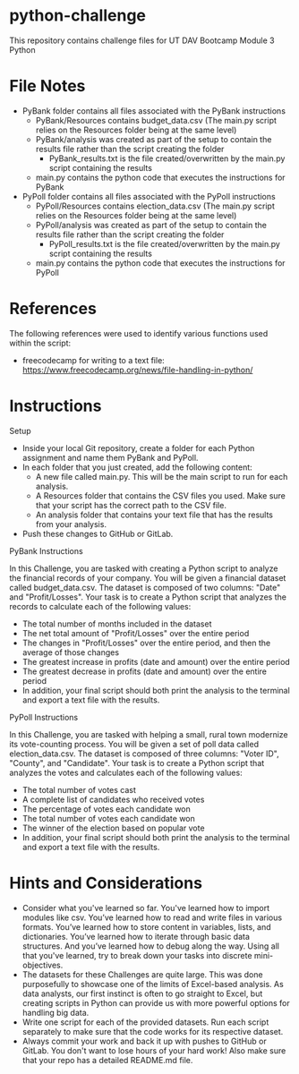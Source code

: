 # python-challenge
This repository contains challenge files for UT DAV Bootcamp Module 3 Python

# File Notes
* PyBank folder contains all files associated with the PyBank instructions
   * PyBank/Resources contains budget_data.csv (The main.py script relies on the Resources folder being at the same level)
   * PyBank/analysis was created as part of the setup to contain the results file rather than the script creating the folder
     * PyBank_results.txt is the file created/overwritten by the main.py script containing the results
   * main.py contains the python code that executes the instructions for PyBank
* PyPoll folder contains all files associated with the PyPoll instructions
   * PyPoll/Resources contains election_data.csv (The main.py script relies on the Resources folder being at the same level)
   * PyPoll/analysis was created as part of the setup to contain the results file rather than the script creating the folder
     * PyPoll_results.txt is the file created/overwritten by the main.py script containing the results
   * main.py contains the python code that executes the instructions for PyPoll

# References
The following references were used to identify various functions used within the script:
 * freecodecamp for writing to a text file: https://www.freecodecamp.org/news/file-handling-in-python/

# Instructions

Setup
 * Inside your local Git repository, create a folder for each Python assignment and name them PyBank and PyPoll.
 * In each folder that you just created, add the following content:
   * A new file called main.py. This will be the main script to run for each analysis.
   * A Resources folder that contains the CSV files you used. Make sure that your script has the correct path to the CSV file.
   * An analysis folder that contains your text file that has the results from your analysis.
 * Push these changes to GitHub or GitLab.

PyBank Instructions

In this Challenge, you are tasked with creating a Python script to analyze the financial records of your company. You will be given a financial dataset called budget_data.csv. The dataset is composed of two columns: "Date" and "Profit/Losses".
Your task is to create a Python script that analyzes the records to calculate each of the following values:
 * The total number of months included in the dataset
 * The net total amount of "Profit/Losses" over the entire period
 * The changes in "Profit/Losses" over the entire period, and then the average of those changes
 * The greatest increase in profits (date and amount) over the entire period
 * The greatest decrease in profits (date and amount) over the entire period
 * In addition, your final script should both print the analysis to the terminal and export a text file with the results.

PyPoll Instructions

In this Challenge, you are tasked with helping a small, rural town modernize its vote-counting process.
You will be given a set of poll data called election_data.csv. The dataset is composed of three columns: "Voter ID", "County", and "Candidate". Your task is to create a Python script that analyzes the votes and calculates each of the following values:
 * The total number of votes cast
 * A complete list of candidates who received votes
 * The percentage of votes each candidate won
 * The total number of votes each candidate won
 * The winner of the election based on popular vote
 * In addition, your final script should both print the analysis to the terminal and export a text file with the results.

# Hints and Considerations
 * Consider what you've learned so far. You've learned how to import modules like csv. You’ve learned how to read and write files in various formats. You’ve learned how to store content in variables, lists, and dictionaries. You’ve learned how to iterate through basic data structures. And you’ve learned how to debug along the way. Using all that you've learned, try to break down your tasks into discrete mini-objectives.
 * The datasets for these Challenges are quite large. This was done purposefully to showcase one of the limits of Excel-based analysis. As data analysts, our first instinct is often to go straight to Excel, but creating scripts in Python can provide us with more powerful options for handling big data.
 * Write one script for each of the provided datasets. Run each script separately to make sure that the code works for its respective dataset.
 * Always commit your work and back it up with pushes to GitHub or GitLab. You don't want to lose hours of your hard work! Also make sure that your repo has a detailed README.md file.
